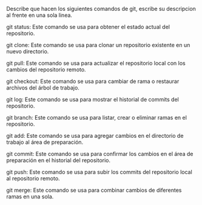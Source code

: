 Describe que hacen los siguientes comandos de git, escribe su descripcion al frente en una sola linea.

git status: Este comando se usa para obtener el estado actual del repositorio.

git clone: Este comando se usa para clonar un repositorio existente en un nuevo directorio.

git pull: Este comando se usa para actualizar el repositorio local con los cambios del repositorio remoto.

git checkout: Este comando se usa para cambiar de rama o restaurar archivos del árbol de trabajo.

git log: Este comando se usa para mostrar el historial de commits del repositorio.

git branch: Este comando se usa para listar, crear o eliminar ramas en el repositorio.

git add: Este comando se usa para agregar cambios en el directorio de trabajo al área de preparación.

git commit: Este comando se usa para confirmar los cambios en el área de preparación en el historial del repositorio.

git push: Este comando se usa para subir los commits del repositorio local al repositorio remoto.

git merge: Este comando se usa para combinar cambios de diferentes ramas en una sola.
